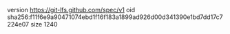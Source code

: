 version https://git-lfs.github.com/spec/v1
oid sha256:f11f6e9a90471074ebd1f16f183a1899ad926d00d341390e1bd7dd17c7224e07
size 1240
